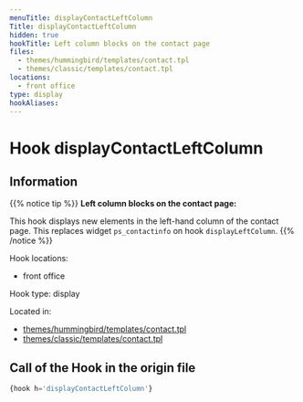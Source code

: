```yaml
---
menuTitle: displayContactLeftColumn
Title: displayContactLeftColumn
hidden: true
hookTitle: Left column blocks on the contact page
files:
  - themes/hummingbird/templates/contact.tpl
  - themes/classic/templates/contact.tpl
locations:
  - front office
type: display
hookAliases:
---
```


# Hook displayContactLeftColumn

## Information

{{% notice tip %}}
**Left column blocks on the contact page:** 

This hook displays new elements in the left-hand column of the contact page.
This replaces widget `ps_contactinfo` on hook `displayLeftColumn`.
{{% /notice %}}

Hook locations: 
  - front office

Hook type: display

Located in: 
  - [themes/hummingbird/templates/contact.tpl](https://github.com/PrestaShop/hummingbird/blob/develop/templates/contact.tpl)
  - [themes/classic/templates/contact.tpl](https://github.com/PrestaShop/classic-theme/blob/develop/templates/contact.tpl)

## Call of the Hook in the origin file

```php
{hook h='displayContactLeftColumn'}
```